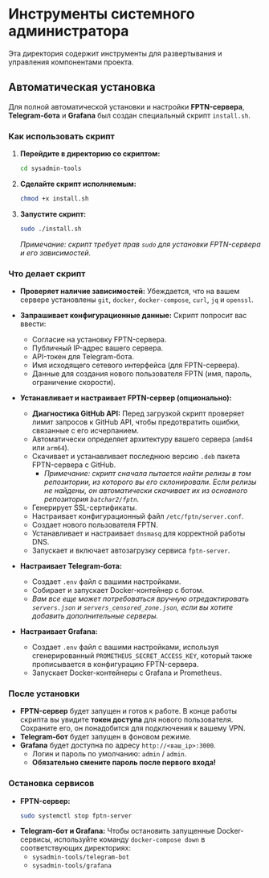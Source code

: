 # Инструменты системного администратора

Эта директория содержит инструменты для развертывания и управления компонентами проекта.

## Автоматическая установка

Для полной автоматической установки и настройки **FPTN-сервера**, **Telegram-бота** и **Grafana** был создан специальный скрипт `install.sh`.

### Как использовать скрипт

1.  **Перейдите в директорию со скриптом:**
    ```bash
    cd sysadmin-tools
    ```

2.  **Сделайте скрипт исполняемым:**
    ```bash
    chmod +x install.sh
    ```

3.  **Запустите скрипт:**
    ```bash
    sudo ./install.sh
    ```
    *Примечание: скрипт требует прав `sudo` для установки FPTN-сервера и его зависимостей.*

### Что делает скрипт

-   **Проверяет наличие зависимостей:** Убеждается, что на вашем сервере установлены `git`, `docker`, `docker-compose`, `curl`, `jq` и `openssl`.
-   **Запрашивает конфигурационные данные:** Скрипт попросит вас ввести:
    -   Согласие на установку FPTN-сервера.
    -   Публичный IP-адрес вашего сервера.
    -   API-токен для Telegram-бота.
    -   Имя исходящего сетевого интерфейса (для FPTN-сервера).
    -   Данные для создания нового пользователя FPTN (имя, пароль, ограничение скорости).

-   **Устанавливает и настраивает FPTN-сервер (опционально):**
    -   **Диагностика GitHub API:** Перед загрузкой скрипт проверяет лимит запросов к GitHub API, чтобы предотвратить ошибки, связанные с его исчерпанием.
    -   Автоматически определяет архитектуру вашего сервера (`amd64` или `arm64`).
    -   Скачивает и устанавливает последнюю версию `.deb` пакета FPTN-сервера с GitHub.
        -   *Примечание: скрипт сначала пытается найти релизы в том репозитории, из которого вы его склонировали. Если релизы не найдены, он автоматически скачивает их из основного репозитория `batchar2/fptn`.*
    -   Генерирует SSL-сертификаты.
    -   Настраивает конфигурационный файл `/etc/fptn/server.conf`.
    -   Создает нового пользователя FPTN.
    -   Устанавливает и настраивает `dnsmasq` для корректной работы DNS.
    -   Запускает и включает автозагрузку сервиса `fptn-server`.

-   **Настраивает Telegram-бота:**
    -   Создает `.env` файл с вашими настройками.
    -   Собирает и запускает Docker-контейнер с ботом.
    -   *Вам все еще может потребоваться вручную отредактировать `servers.json` и `servers_censored_zone.json`, если вы хотите добавить дополнительные серверы.*

-   **Настраивает Grafana:**
    -   Создает `.env` файл с вашими настройками, используя сгенерированный `PROMETHEUS_SECRET_ACCESS_KEY`, который также прописывается в конфигурацию FPTN-сервера.
    -   Запускает Docker-контейнеры с Grafana и Prometheus.

### После установки

-   **FPTN-сервер** будет запущен и готов к работе. В конце работы скрипта вы увидите **токен доступа** для нового пользователя. Сохраните его, он понадобится для подключения к вашему VPN.
-   **Telegram-бот** будет запущен в фоновом режиме.
-   **Grafana** будет доступна по адресу `http://<ваш_ip>:3000`.
    -   Логин и пароль по умолчанию: `admin` / `admin`.
    -   **Обязательно смените пароль после первого входа!**

### Остановка сервисов

-   **FPTN-сервер:**
    ```bash
    sudo systemctl stop fptn-server
    ```
-   **Telegram-бот и Grafana:**
    Чтобы остановить запущенные Docker-сервисы, используйте команду `docker-compose down` в соответствующих директориях:
    -   `sysadmin-tools/telegram-bot`
    -   `sysadmin-tools/grafana`
